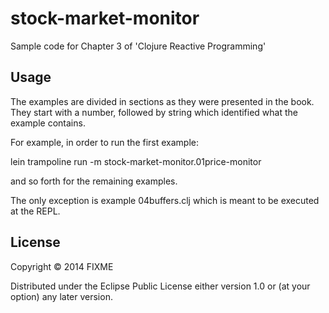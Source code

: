# stock-market-monitor

Sample code for Chapter 3 of 'Clojure Reactive Programming'

## Usage

The examples are divided in sections as they were presented in the book. They start with a number, followed by string
which identified what the example contains.

For example, in order to run the first example:

lein trampoline run -m stock-market-monitor.01price-monitor

and so forth for the remaining examples.

The only exception is example 04buffers.clj which is meant to be executed at the REPL.

## License

Copyright © 2014 FIXME

Distributed under the Eclipse Public License either version 1.0 or (at
your option) any later version.
